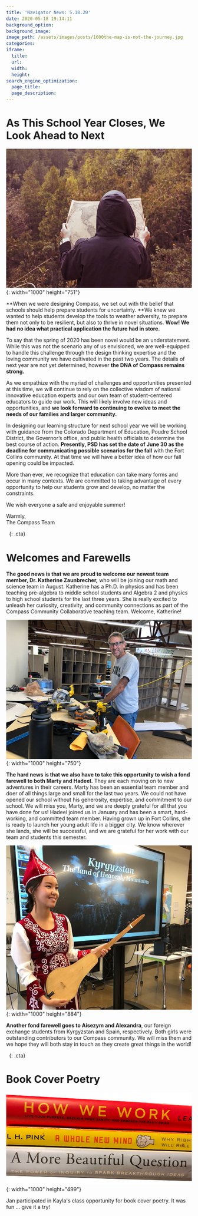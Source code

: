 ```yaml
---
title: 'Navigator News: 5.18.20'
date: 2020-05-18 19:14:11
background_option:
background_image:
image_path: /assets/images/posts/1600the-map-is-not-the-journey.jpg
categories:
iframe:
  title:
  url:
  width:
  height:
search_engine_optimization:
  page_title:
  page_description:
---
```


# As This School Year Closes, We Look Ahead to Next

![](/assets/images/the-map-is-not-the-journey.jpg){: width="1000" height="751"}

**When we were designing Compass, we set out with the belief that schools should help prepare students for uncertainty.&nbsp;**We knew we wanted to help students develop the tools to weather adversity, to prepare them not only to be resilient, but also to thrive in novel situations.&nbsp;**Wow\! We had no idea what practical application the future had in store.&nbsp;**

To say that the spring of 2020 has been novel would be an understatement. While this was not the scenario any of us envisioned, we are well-equipped to handle this challenge through the design thinking expertise and the loving community we have cultivated in the past two years. The details of next year are not yet determined, however&nbsp;**the DNA of Compass remains strong.**&nbsp;

As we empathize with the myriad of challenges and opportunities presented at this time, we will continue to rely on the collective wisdom of national innovative education experts and our own team of student-centered educators to guide our work. This will likely involve new ideas and opportunities, and&nbsp;**we look forward to continuing to evolve to meet the needs of our families and larger community.**&nbsp;

In designing our learning structure for next school year we will be working with guidance from the Colorado Department of Education, Poudre School District, the Governor’s office, and public health officials to determine the best course of action.&nbsp;**Presently, PSD has set the date of June 30 as the deadline for communicating possible scenarios for the fall**&nbsp;with the Fort Collins community. At that time we will have a better idea of how our fall opening could be impacted.

More than ever, we recognize that education can take many forms and occur in many contexts. We are committed to taking advantage of every opportunity to help our students grow and develop, no matter the constraints.&nbsp;

We wish everyone a safe and enjoyable summer\!

Warmly,<br>The Compass Team

&nbsp;
{: .cta}

# Welcomes and Farewells

**The good news is that we are proud to welcome our newest team member, Dr. Katherine Zaunbrecher,**&nbsp;who will be joining our math and science team in August. Katherine has a Ph.D. in physics and has been teaching pre-algebra to middle school students and Algebra 2 and physics to high school students for the last three years. She is really excited to unleash her curiosity, creativity, and community connections as part of the Compass Community Collaborative teaching team. Welcome, Katherine\!

![](/assets/images/we-will-miss-you-marty.jpg){: width="1000" height="750"}

**The hard news is that we also have to take this opportunity to wish a fond farewell to both Marty and Hadeel.**&nbsp;They are each moving on to new adventures in their careers. Marty has been an essential team member and doer of all things large and small for the last two years. We could not have opened our school without his generosity, expertise, and commitment to our school. We will miss you, Marty, and we are deeply grateful for all that you have done for us\! Hadeel joined us in January and has been a smart, hard-working, and committed team member. Having grown up in Fort Collins, she is ready to launch her young adult life in a bigger city. We know wherever she lands, she will be successful, and we are grateful for her work with our team and students this semester.

![](/assets/images/thanks-for-sharing-aisezym.jpg){: width="1000" height="884"}

**Another fond farewell goes to Aisezym and Alexandra**, our foreign exchange students from Kyrgyzstan and Spain, respectively. Both girls were outstanding contributors to our Compass community. We will miss them and we hope they will both stay in touch as they create great things in the world\!

&nbsp;
{: .cta}

# Book Cover Poetry

![](/assets/images/jan-participated-in-kayla-s-class-opportunity-for-book-cover-poetry.jpg){: width="1000" height="499"}

Jan participated in Kayla's class opportunity for book cover poetry. It was fun ... give it a try\!

&nbsp;